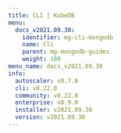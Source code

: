 ```yaml
---
title: CLI | KubeDB
menu:
  docs_v2021.09.30:
    identifier: mg-cli-mongodb
    name: Cli
    parent: mg-mongodb-guides
    weight: 100
menu_name: docs_v2021.09.30
info:
  autoscaler: v0.7.0
  cli: v0.22.0
  community: v0.22.0
  enterprise: v0.9.0
  installer: v2021.09.30
  version: v2021.09.30
---
```


